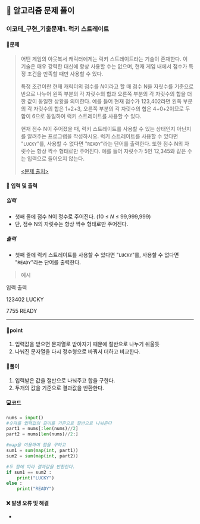 ## 🐌 알고리즘 문제 풀이

### 이코테\_구현_기출문제1. 럭키 스트레이트

#### 📒문제

> 어떤 게임의 아웃복서 캐릭터에게는 럭키 스트레이트라는 기술이 존재한다. 이 기술은 매우 강력한 대신에 항상 사용할 수는 없으며, 현재 게임 내에서 점수가 특정 조건을 만족할 때만 사용할 수 있다.
>
> 특정 조건이란 현재 캐릭터의 점수를 *N*이라고 할 때 점수 N을 자릿수를 기준으로 반으로 나누어 왼쪽 부분의 각 자릿수의 합과 오른쪽 부분의 각 자릿수의 합을 더한 값이 동일한 상황을 의미한다. 예를 들어 현재 점수가 123,402라면 왼쪽 부분의 각 자릿수의 합은 1+2+3, 오른쪽 부분의 각 자릿수의 합은 4+0+2이므로 두 합이 6으로 동일하여 럭키 스트레이트를 사용할 수 있다.
>
> 현재 점수 N이 주어졌을 때, 럭키 스트레이트를 사용할 수 있는 상태인지 아닌지를 알려주는 프로그램을 작성하시오. 럭키 스트레이트를 사용할 수 있다면 "`LUCKY`"를, 사용할 수 없다면 "`READY`"라는 단어를 출력한다. 또한 점수 N의 자릿수는 항상 짝수 형태로만 주어진다. 예를 들어 자릿수가 5인 12,345와 같은 수는 입력으로 들어오지 않는다.
>
> [<문제 출처>](https://www.acmicpc.net/problem/18406)



#### :pushpin: 입력 및 출력

##### 입력

- 첫째 줄에 점수 N이 정수로 주어진다. (10 ≤ *N* ≤ 99,999,999) 
- 단, 점수 N의 자릿수는 항상 짝수 형태로만 주어진다.

##### 출력

- 첫째 줄에 럭키 스트레이트를 사용할 수 있다면 "`LUCKY`"를, 사용할 수 없다면 "`READY`"라는 단어를 출력한다.

> 예시

입력				출력 

123402		  LUCKY

7755			  READY				

----




#### 🚀point

1. 입력값을 받으면 문자열로 받아지기 때문에 절반으로 나누기 쉬울듯
1. 나눠진 문자열을 다시 정수형으로 바꿔서 더하고 비교한다.



#### 🔎풀이

1. 입력받은 값을 절반으로 나눠주고 합을 구한다.
2. 두개의 값을 기준으로 결과값을 반환한다.




#### 💻코드

```python
nums = input()
#숫자를 입력값의 길이를 기준으로 절반으로 나눠준다
part1 = nums[:len(nums)//2]
part2 = nums[len(nums)//2:]

#map을 이용하여 합을 구하고
sum1 = sum(map(int, part1))
sum2 = sum(map(int, part2))

#두 합에 따라 결과값을 반환한다.
if sum1 == sum2 :
    print("LUCKY")
else :
    print("READY")
```



#### ❌ 발생 오류 및 해결

- 

  

  

  
